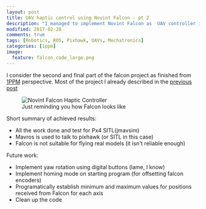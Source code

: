 ```yaml
---
layout: post
title: UAV haptic control using Novint Falcon - pt 2
description: "I managed to implement Novint Falcon as  UAV controller in "
modified: 2017-02-28
comments: true
tags: [Robotics, ROS, Pixhawk, UAVs, Mechatronics]
categories: [1ppm]
image:
  feature: falcon_code_large.png
---
```


I consider the second and final part of the falcon project as finished from [1PPM]({{site.url}}/1ppm/12-Technical-Challanges/) perspective. Most of the project I already described in the [previous post]({{site.url}}/1ppm/uav-haptic-control-pt1) 

<figure class="half center">
  <img src="{{site.url}}/images/Novint_Falcon.jpg" alt="Novint Falcon Haptic Controller">
	<figcaption>Just reminding you how Falcon looks like</figcaption>
</figure>
  
Short summary of achieved results:

* All the work done and test for Px4 SITL(jmavsim)
* Mavros is used to talk to pixhawk (or SITL in this case)
* Falcon is not suitable for flying real models (it isn't reliable enough)

<!-- more -->

Future work:

* Implement yaw rotation using digital buttons (lame, I know)
* Implement homing mode on starting program (for offsetting falcon encoders)
* Programatically establish minimum and maximum values for positions received from Falcon for each axis
* Clean up the code



